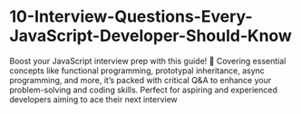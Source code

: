 # 10-Interview-Questions-Every-JavaScript-Developer-Should-Know
Boost your JavaScript interview prep with this guide! 🚀 Covering essential concepts like functional programming, prototypal inheritance, async programming, and more, it’s packed with critical Q&amp;A to enhance your problem-solving and coding skills. Perfect for aspiring and experienced developers aiming to ace their next interview
